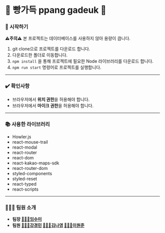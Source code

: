 # **🥖 빵가득 ppang gadeuk 🥖**

### **🌱 시작하기**

**⚠️주의⚠️**  본 프로젝트는 데이터베이스를 사용하지 않아 용량이 큽니다.

1.  git clone으로 프로젝트를 다운로드 합니다.
2.  다운로드한 폴더로 이동합니다.
3.  `npm install`  을 통해 프로젝트에 필요한 Node 라이브러리를 다운로드 합니다.
4.  `npm run start`  명령어로 프로젝트를 실행합니다.

<hr>


### **✔️ 확인사항**
- 브라우저에서 **위치 권한**을 허용해야 합니다.
- 브라우저에서 **마이크 권한**을 허용해야 합니다.


<hr>


### **📚 사용한 라이브러리**

-   Howler.js
-   react-mouse-trail
-   react-modal
-   react-router
-   react-dom
-   react-kakao-maps-sdk
-   react-router-dom
-   styled-components
-   styled-reset
-   react-typed
-   react-scripts

<hr>

### **🧑‍🤝‍🧑 팀원 소개**

-   **팀장 [👩🏻‍💻임수미](https://github.com/sumi-03 )**
-   **팀원 [🧑🏻‍💻강경민](https://github.com/KMKang01)  [👩🏻‍💻김나영](https://github.com/estrella346789 ) [🧑🏻‍💻이원준](https://github.com/WJLee22)**
